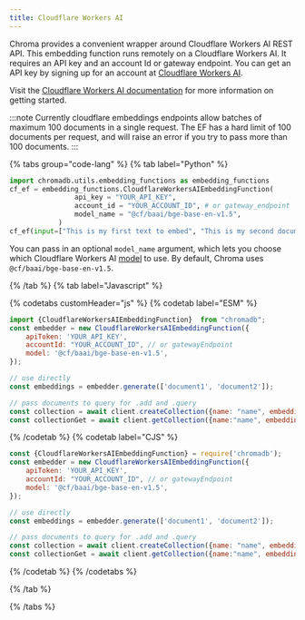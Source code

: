 ```yaml
---
title: Cloudflare Workers AI
---
```


Chroma provides a convenient wrapper around Cloudflare Workers AI REST API. This embedding function runs remotely on a Cloudflare Workers AI. It requires an API key and an account Id or gateway endpoint. You can get an API key by signing up for an account at [Cloudflare Workers AI](https://cloudflare.com/).

Visit the [Cloudflare Workers AI documentation](https://developers.cloudflare.com/workers-ai/) for more information on getting started.

:::note
Currently cloudflare embeddings endpoints allow batches of maximum 100 documents in a single request. The EF has a hard limit of 100 documents per request, and will raise an error if you try to pass more than 100 documents.
:::

{% tabs group="code-lang"  %}
{% tab label="Python" %}

```python
import chromadb.utils.embedding_functions as embedding_functions
cf_ef = embedding_functions.CloudflareWorkersAIEmbeddingFunction(
                api_key = "YOUR_API_KEY",
                account_id = "YOUR_ACCOUNT_ID", # or gateway_endpoint
                model_name = "@cf/baai/bge-base-en-v1.5",
            )
cf_ef(input=["This is my first text to embed", "This is my second document"])
```

You can pass in an optional `model_name` argument, which lets you choose which Cloudflare Workers AI [model](https://developers.cloudflare.com/workers-ai/models/#text-embeddings) to use. By default, Chroma uses `@cf/baai/bge-base-en-v1.5`.

{% /tab %}
{% tab label="Javascript" %}

{% codetabs customHeader="js" %}
{% codetab label="ESM" %}

```js {% codetab=true %}
import {CloudflareWorkersAIEmbeddingFunction}  from "chromadb";
const embedder = new CloudflareWorkersAIEmbeddingFunction({
    apiToken: 'YOUR_API_KEY',
    accountId: "YOUR_ACCOUNT_ID", // or gatewayEndpoint
    model: '@cf/baai/bge-base-en-v1.5',
});

// use directly
const embeddings = embedder.generate(['document1', 'document2']);

// pass documents to query for .add and .query
const collection = await client.createCollection({name: "name", embeddingFunction: embedder})
const collectionGet = await client.getCollection({name:"name", embeddingFunction: embedder})
```
{% /codetab %}
{% codetab label="CJS" %}

```js {% codetab=true %}
const {CloudflareWorkersAIEmbeddingFunction} = require('chromadb');
const embedder = new CloudflareWorkersAIEmbeddingFunction({
    apiToken: 'YOUR_API_KEY',
    accountId: "YOUR_ACCOUNT_ID", // or gatewayEndpoint
    model: '@cf/baai/bge-base-en-v1.5',
});

// use directly
const embeddings = embedder.generate(['document1', 'document2']);

// pass documents to query for .add and .query
const collection = await client.createCollection({name: "name", embeddingFunction: embedder})
const collectionGet = await client.getCollection({name:"name", embeddingFunction: embedder})
```

{% /codetab %}
{% /codetabs %}

{% /tab %}

{% /tabs %}
